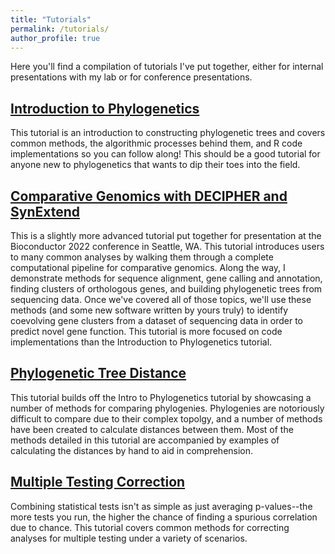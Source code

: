 ```yaml
---
title: "Tutorials"
permalink: /tutorials/
author_profile: true
---
```


Here you'll find a compilation of tutorials I've put together, either for internal presentations with my lab or for conference presentations.

## [Introduction to Phylogenetics](https://www.ahl27.com/OtherTutorials/articles/BuildingTrees.html)

This tutorial is an introduction to constructing phylogenetic trees and covers common methods, the algorithmic processes behind them, 
and R code implementations so you can follow along! This should be a good tutorial for anyone new to phylogenetics that wants to 
dip their toes into the field.

## [Comparative Genomics with DECIPHER and SynExtend](https://www.ahl27.com/CompGenomicsBioc2022/)

This is a slightly more advanced tutorial put together for presentation at the Bioconductor 2022 conference in Seattle, WA. 
This tutorial introduces users to many common analyses by walking them through a complete computational pipeline for comparative genomics. 
Along the way, I demonstrate methods for sequence alignment, gene calling and annotation, finding clusters of orthologous
genes, and building phylogenetic trees from sequencing data. Once we've covered all of those topics, we'll use these methods
(and some new software written by yours truly) to identify coevolving gene clusters from a dataset of sequencing data in order to predict
novel gene function. This tutorial is more focused on code implementations than the Introduction to Phylogenetics tutorial.

## [Phylogenetic Tree Distance]((https://www.ahl27.com/OtherTutorials/articles/ComparingTrees.html))

This tutorial builds off the Intro to Phylogenetics tutorial by showcasing a number of methods for comparing phylogenies. Phylogenies are notoriously difficult to compare due to their complex topolgy, and a number of methods have been created to calculate distances between them. Most of the methods detailed in this tutorial are accompanied by examples of calculating the distances by hand to aid in comprehension.

## [Multiple Testing Correction](https://www.ahl27.com/OtherTutorials/articles/MultipleTesting.html)

Combining statistical tests isn't as simple as just averaging p-values--the more tests you run, the higher the chance of finding a spurious correlation due to chance. This tutorial covers common methods for correcting analyses for multiple testing under a variety of scenarios. 